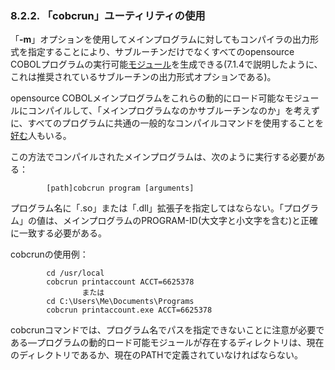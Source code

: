 ### 8.2.2. 「cobcrun」ユーティリティの使用

「**-m**」オプションを使用してメインプログラムに対してもコンパイラの出力形式を指定することにより、サブルーチンだけでなくすべてのopensource COBOLプログラムの実行可能<u>モジュール</u>を生成できる(7.1.4で説明したように、これは推奨されているサブルーチンの出力形式オプションである)。

opensource COBOLメインプログラムをこれらの動的にロード可能なモジュールにコンパイルして、「メインプログラムなのかサブルーチンなのか」を考えずに、すべてのプログラムに共通の一般的なコンパイルコマンドを使用することを<u>好む</u>人もいる。

この方法でコンパイルされたメインプログラムは、次のように実行する必要がある：

            [path]cobcrun program [arguments]

プログラム名に「.so」または「.dll」拡張子を指定してはならない。「プログラム」の値は、メインプログラムのPROGRAM-ID(大文字と小文字を含む)と正確に一致する必要がある。

cobcrunの使用例：

            cd /usr/local
            cobcrun printaccount ACCT=6625378
                    または  
            cd C:\Users\Me\Documents\Programs
            cobcrun printaccount.exe ACCT=6625378

cobcrunコマンドでは、プログラム名でパスを指定できないことに注意が必要である―プログラムの動的ロード可能モジュールが存在するディレクトリは、現在のディレクトリであるか、現在のPATHで定義されていなければならない。
